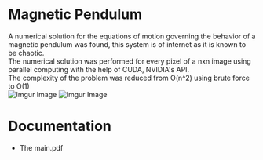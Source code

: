# Magnetic Pendulum
A numerical solution for the equations of motion governing the behavior of a magnetic pendulum was found, this system is of internet as it is known to be chaotic.  
The numerical solution was performed for every pixel of a nxn image using parallel computing with the help of CUDA, NVIDIA's API.  
The complexity of the problem was reduced from O(n^2) using brute force to O(1)  
![Imgur Image](https://imgur.com/cRJI8Ky.png)
![Imgur Image](https://imgur.com/6BFZDp2.png)
# Documentation
* The main.pdf  
